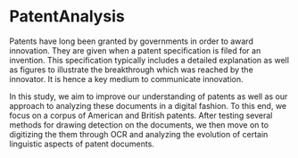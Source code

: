 # PatentAnalysis

Patents have long been granted by governments in order to award innovation. They are given when a patent specification is filed for an invention. This specification typically includes a detailed explanation as well as figures to illustrate the breakthrough which was reached by the innovator. It is hence a key medium to communicate innovation.

In this study, we aim to improve our understanding of patents as well as our approach to analyzing these documents in a digital fashion. To this end, we focus on a corpus of American and British patents. After testing several methods for drawing detection on the documents, we then move on to digitizing the them through OCR and analyzing the evolution of certain linguistic aspects of patent documents.
